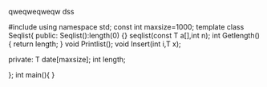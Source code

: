 qweqweqweqw
dss

#include<iostream>
using namespace std;
const int maxsize=1000;
template <class T>
class Seqlist{
public:
      Seqlist():length(0) 
      {}
      seqlist(const T a[],int n);
      int Getlength(){
          return length;
      }
      void Printlist();
      void Insert(int i,T x);
      
      

private:
      T date[maxsize];
      int length;

};
int main(){
}
